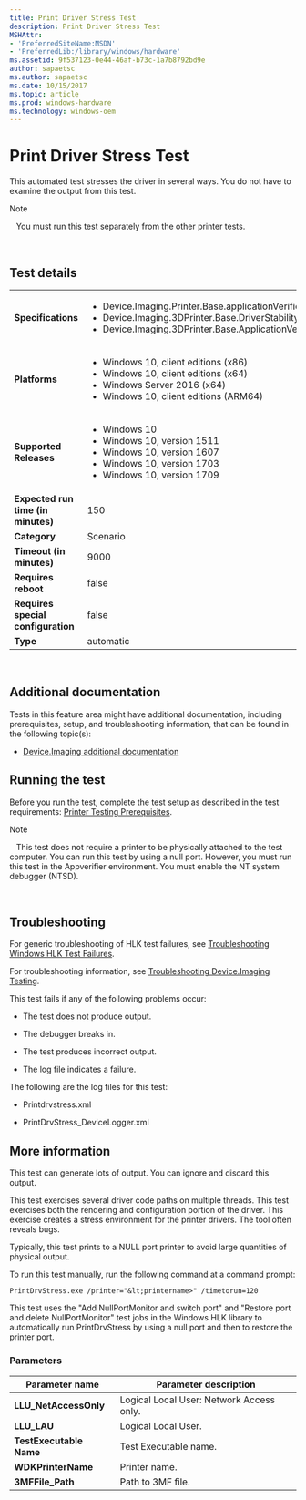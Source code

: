 ```yaml
---
title: Print Driver Stress Test
description: Print Driver Stress Test
MSHAttr:
- 'PreferredSiteName:MSDN'
- 'PreferredLib:/library/windows/hardware'
ms.assetid: 9f537123-0e44-46af-b73c-1a7b8792bd9e
author: sapaetsc
ms.author: sapaetsc
ms.date: 10/15/2017
ms.topic: article
ms.prod: windows-hardware
ms.technology: windows-oem
---
```


# <span id="p_hlk_test.84f54ad9-f24e-486d-9300-ce8859e0d151"></span>Print Driver Stress Test


This automated test stresses the driver in several ways. You do not have to examine the output from this test.

>[!NOTE]
>  
You must run this test separately from the other printer tests.

 

## Test details
|||
|---|---|
| **Specifications**  | <ul><li>Device.Imaging.Printer.Base.applicationVerifier</li><li>Device.Imaging.3DPrinter.Base.DriverStability</li><li>Device.Imaging.3DPrinter.Base.ApplicationVerifier</li></ul> |  
| **Platforms**   | <ul><li>Windows 10, client editions (x86)</li><li>Windows 10, client editions (x64)</li><li>Windows Server 2016 (x64)</li><li>Windows 10, client editions (ARM64)</li></ul> |
| **Supported Releases** | <ul><li>Windows 10</li><li>Windows 10, version 1511</li><li>Windows 10, version 1607</li><li>Windows 10, version 1703</li><li>Windows 10, version 1709</li></ul> |
|**Expected run time (in minutes)**| 150 |
|**Category**| Scenario |
|**Timeout (in minutes)**| 9000 |
|**Requires reboot**| false |
|**Requires special configuration**| false |
|**Type**| automatic |

 

## <span id="Additional_documentation"></span><span id="additional_documentation"></span><span id="ADDITIONAL_DOCUMENTATION"></span>Additional documentation


Tests in this feature area might have additional documentation, including prerequisites, setup, and troubleshooting information, that can be found in the following topic(s):

-   [Device.Imaging additional documentation](device-imaging-additional-documentation.md)

## <span id="Running_the_test"></span><span id="running_the_test"></span><span id="RUNNING_THE_TEST"></span>Running the test


Before you run the test, complete the test setup as described in the test requirements: [Printer Testing Prerequisites](printer-testing-prerequisites.md).

>[!NOTE]
>  
This test does not require a printer to be physically attached to the test computer. You can run this test by using a null port. However, you must run this test in the Appverifier environment. You must enable the NT system debugger (NTSD).

 

## <span id="Troubleshooting"></span><span id="troubleshooting"></span><span id="TROUBLESHOOTING"></span>Troubleshooting


For generic troubleshooting of HLK test failures, see [Troubleshooting Windows HLK Test Failures](..\user\troubleshooting-windows-hlk-test-failures.md).

For troubleshooting information, see [Troubleshooting Device.Imaging Testing](troubleshooting-deviceimaging-testing.md).

This test fails if any of the following problems occur:

-   The test does not produce output.

-   The debugger breaks in.

-   The test produces incorrect output.

-   The log file indicates a failure.

The following are the log files for this test:

-   Printdrvstress.xml

-   PrintDrvStress\_DeviceLogger.xml

## <span id="More_information"></span><span id="more_information"></span><span id="MORE_INFORMATION"></span>More information


This test can generate lots of output. You can ignore and discard this output.

This test exercises several driver code paths on multiple threads. This test exercises both the rendering and configuration portion of the driver. This exercise creates a stress environment for the printer drivers. The tool often reveals bugs.

Typically, this test prints to a NULL port printer to avoid large quantities of physical output.

To run this test manually, run the following command at a command prompt:

`PrintDrvStress.exe /printer="&lt;printername>" /timetorun=120`

This test uses the "Add NullPortMonitor and switch port" and "Restore port and delete NullPortMonitor" test jobs in the Windows HLK library to automatically run PrintDrvStress by using a null port and then to restore the printer port.

### <span id="Parameters"></span><span id="parameters"></span><span id="PARAMETERS"></span>Parameters

| Parameter name          | Parameter description                    |
|-------------------------|------------------------------------------|
| **LLU\_NetAccessOnly**  | Logical Local User: Network Access only. |
| **LLU\_LAU**            | Logical Local User.                      |
| **TestExecutable Name** | Test Executable name.                    |
| **WDKPrinterName**      | Printer name.                            |
| **3MFFile\_Path**       | Path to 3MF file.                        |

 

 

 






